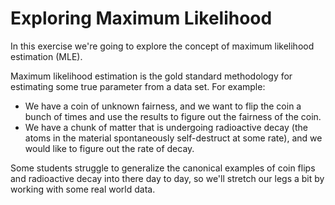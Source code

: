# Exploring Maximum Likelihood

In this exercise we're going to explore the concept of maximum likelihood estimation (MLE).

Maximum likelihood estimation is the gold standard methodology for estimating some true parameter from a data set.  For example:

  - We have a coin of unknown fairness, and we want to flip the coin a bunch of times and use the results to figure out the fairness of the coin.
  - We have a chunk of matter that is undergoing radioactive decay (the atoms in the material spontaneously self-destruct at some rate), and we would like to figure out the rate of decay.

  Some students struggle to generalize the canonical examples of coin flips and radioactive decay into there day to day, so we'll stretch our legs a bit by working with some real world data.
